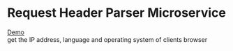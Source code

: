 # Request Header Parser Microservice
<a href="/">Demo</a><br>
get the IP address, language and operating system of clients browser
